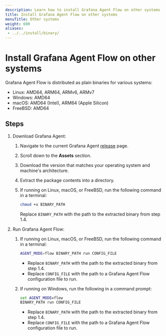 ```yaml
---
description: Learn how to install Grafana Agent Flow on other systems
title: Install Grafana Agent Flow on other systems
menuTitle: Other systems
weight: 600
aliases:
 - ../../install/binary/
---
```


# Install Grafana Agent Flow on other systems

Grafana Agent Flow is distributed as plain binaries for various systems:

* Linux: AMD64, ARM64, ARMv6, ARMv7
* Windows: AMD64
* macOS: AMD64 (Intel), ARM64 (Apple Silicon)
* FreeBSD: AMD64

## Steps

1. Download Grafana Agent:

   1. Navigate to the current Grafana Agent [release][] page.

   2. Scroll down to the **Assets** section.

   3. Download the version that matches your operating system and machine's
      architecture.

   4. Extract the package contents into a directory.

   5. If running on Linux, macOS, or FreeBSD, run the following command in a
      terminal:

      ```bash
      chmod +x BINARY_PATH
      ```

      Replace `BINARY_PATH` with the path to the extracted binary from step 1.4.

2. Run Grafana Agent Flow:

   1. If running on Linux, macOS, or FreeBSD, run the following command in a
      terminal:

      ```bash
      AGENT_MODE=flow BINARY_PATH run CONFIG_FILE
      ```

      * Replace `BINARY_PATH` with the path to the extracted binary from step
        1.4.
      * Replace `CONFIG_FILE` with the path to a Grafana Agent Flow
        configuration file to run.

   2. If running on Windows, run the following in a command prompt:

      ```cmd
      set AGENT_MODE=flow
      BINARY_PATH run CONFIG_FILE
      ```

      * Replace `BINARY_PATH` with the path to the extracted binary from step
        1.4.
      * Replace `CONFIG_FILE` with the path to a Grafana Agent Flow
        configuration file to run.

[release]: https://github.com/grafana/agent/releases/latest

